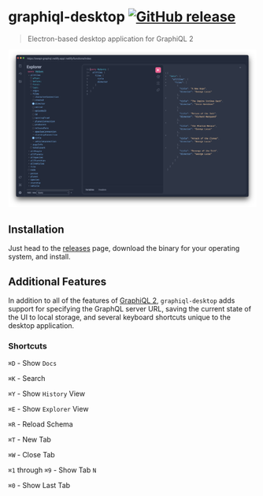 # graphiql-desktop [![GitHub release](https://img.shields.io/github/v/release/nathanchapman/graphiql-desktop)](https://github.com/nathanchapman/graphiql-desktop/releases)

> Electron-based desktop application for GraphiQL 2

![GraphiQL Desktop](./assets/screenshot.png)

## Installation

Just head to the [releases](https://github.com/nathanchapman/graphiql-desktop/releases) page, download the binary for your operating system, and install.

## Additional Features

In addition to all of the features of [GraphiQL 2](https://github.com/graphql/graphiql), `graphiql-desktop` adds support for specifying the GraphQL server URL, saving the current state of the UI to local storage, and several keyboard shortcuts unique to the desktop application.

### Shortcuts

`⌘D` - Show `Docs`

`⌘K` - Search

`⌘Y` - Show `History` View

`⌘E` - Show `Explorer` View

`⌘R` - Reload Schema

`⌘T` - New Tab

`⌘W` - Close Tab

`⌘1` through `⌘9` - Show Tab `N`

`⌘0` - Show Last Tab
